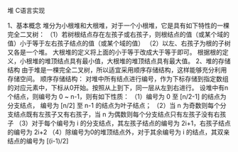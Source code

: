 堆 C语言实现 

1、基本概念
堆分为小根堆和大根堆，对于一个小根堆，它是具有如下特性的一棵完全二叉树：
（1）若树根结点存在左孩子或右孩子，则根结点的值（或某个域的值）小于等于左右孩子结点的值（或某个域的值）
（2）以左、右孩子为根的子树又各是一个堆。
大根堆的定义将上面的小于等于改成大于等于即可。
根据根的定义，小根堆的堆顶结点具有最小值，大根堆的堆顶结点具有最大值。
2、堆的存储结构
由于堆是一棵完全二叉树，所以适宜采用顺序存储结构，这样能够充分利用存储空间。
顺序存储结构：
对堆中所有结点进行编号，作为下标存储到指定数组的对应元素中，下标从0开始。按照从上到下，同一层从左到右进行。
设堆中有n个结点，则编号为 0 ~ n-1，则有如下性质：
（1）编号为 0 至 [n/2-1] 的结点为分支结点， 编号为 [n/2] 至 n-1 的结点为叶子结点；
（2）当 n 为奇数则每个分支结点既有左孩子又有右孩子，当 n 为偶数则每个分支结点只有左孩子没有右孩子
（3）对于每个编号为 i 的分支结点，其左孩子结点的编号为 2i+1，右孩子结点的编号为 2i+2 
（4）除编号为0的堆顶结点外，对于其余编号为 i 的结点，其双亲结点的编号为 [(i-1)/2]
